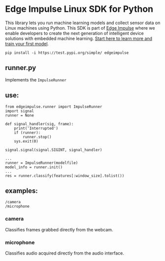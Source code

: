 # Edge Impulse Linux SDK for Python

This library lets you run machine learning models and collect sensor data on Linux machines using Python. This SDK is part of [Edge Impulse](https://www.edgeimpulse.com) where we enable developers to create the next generation of intelligent device solutions with embedded machine learning. [Start here to learn more and train your first model](https://docs.edgeimpulse.com).


`pip install -i https://test.pypi.org/simple/ edgeimpulse`

## runner.py

Implements the `ImpulseRunner`

## use:

```
from edgeimpulse.runner import ImpulseRunner
import signal
runner = None

def signal_handler(sig, frame):
    print('Interrupted')
    if (runner):
        runner.stop()
    sys.exit(0)

signal.signal(signal.SIGINT, signal_handler)

...
runner = ImpulseRunner(modelfile)
model_info = runner.init()
...
res = runner.classify(features[:window_size].tolist())
```

## examples:

```
/camera
/microphone
```

### camera
Classifies frames grabbed directly from the webcam.

### microphone
Classifies audio acquired directly from the audio interface.
